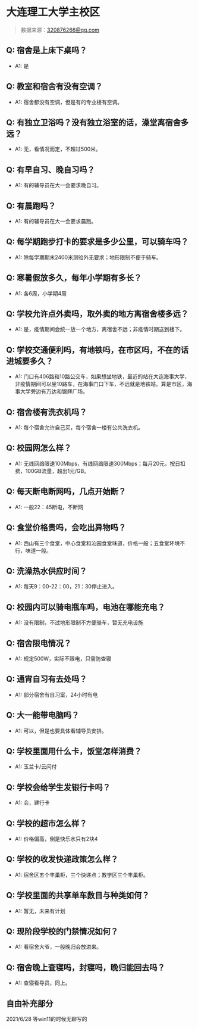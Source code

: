 # 大连理工大学主校区

> 数据来源：320876266@qq.com

## Q: 宿舍是上床下桌吗？

- A1: 是

## Q: 教室和宿舍有没有空调？

- A1: 宿舍都没有空调，但是有的专业楼有空调。

## Q: 有独立卫浴吗？没有独立浴室的话，澡堂离宿舍多远？

- A1: 无，看情况而定，不超过500米。

## Q: 有早自习、晚自习吗？

- A1: 有的辅导员在大一会要求晚自习。

## Q: 有晨跑吗？

- A1: 有的辅导员在大一会要求晨跑。

## Q: 每学期跑步打卡的要求是多少公里，可以骑车吗？

- A1: 除每学期期末2400米测验外无要求；地形限制不便于骑车。

## Q: 寒暑假放多久，每年小学期有多长？

- A1: 各6周，小学期4周

## Q: 学校允许点外卖吗，取外卖的地方离宿舍楼多远？

- A1: 是，疫情期间会统一放一个地方，离宿舍不远；非疫情时期送到楼下。

## Q: 学校交通便利吗，有地铁吗，在市区吗，不在的话进城要多久？

- A1: 门口有406路和10路公交车，如果想坐地铁，最近的站在大连海事大学，非疫情期间可以坐10路车，在海事门口下车，不远就是地铁站。算是市区，海事大学旁边有万达和锦辉广场。

## Q: 宿舍楼有洗衣机吗？

- A1: 每个宿舍允许自己买，每个宿舍一楼有公共洗衣机。

## Q: 校园网怎么样？

- A1: 无线网络限速100Mbps，有线网络限速300Mbps；每月20元，按日扣费，100GB流量，超出1元/GB。

## Q: 每天断电断网吗，几点开始断？

- A1: 一般22：45断电，不断网

## Q: 食堂价格贵吗，会吃出异物吗？

- A1: 西山有三个食堂，中心食堂和沁园食堂味道，价格一般；五食堂环境不行，味道一般。

## Q: 洗澡热水供应时间？

- A1: 每天9：00-22：00，21：30停止进入。

## Q: 校园内可以骑电瓶车吗，电池在哪能充电？

- A1: 没有限制，不过地形限制不方便骑车，暂无充电设施

## Q: 宿舍限电情况？

- A1: 规定500W，实际不限电，只需防查寝

## Q: 通宵自习有去处吗？

- A1: 部分宿舍有自习室，24小时有电

## Q: 大一能带电脑吗？

- A1: 可以，但是也要具体看辅导员安排。

## Q: 学校里面用什么卡，饭堂怎样消费？

- A1: 玉兰卡/云闪付

## Q: 学校会给学生发银行卡吗？

- A1: 会，建行卡

## Q: 学校的超市怎么样？

- A1: 价格偏高，倒是快乐水只有2块4

## Q: 学校的收发快递政策怎么样？

- A1: 宿舍区五个丰巢柜，三个快递点；教学区三个丰巢柜。

## Q: 学校里面的共享单车数目与种类如何？

- A1: 暂无，未来有计划

## Q: 现阶段学校的门禁情况如何？

- A1: 看宿舍大爷，一般晚归会放进来。

## Q: 宿舍晚上查寝吗，封寝吗，晚归能回去吗？

- A1: 查寝看导员，同上。

## 自由补充部分

2021/6/28 等win11的时候无聊写的